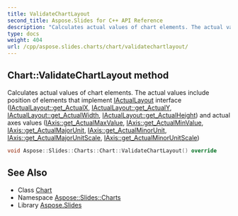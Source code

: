```yaml
---
title: ValidateChartLayout
second_title: Aspose.Slides for C++ API Reference
description: "Calculates actual values of chart elements. The actual values include position of elements that implement IActualLayout interface (IActualLayout::get_ActualX, IActualLayout::get_ActualY, IActualLayout::get_ActualWidth, IActualLayout::get_ActualHeight) and actual axes values (IAxis::get_ActualMaxValue, IAxis::get_ActualMinValue, IAxis::get_ActualMajorUnit, IAxis::get_ActualMinorUnit, IAxis::get_ActualMajorUnitScale, IAxis::get_ActualMinorUnitScale)"
type: docs
weight: 404
url: /cpp/aspose.slides.charts/chart/validatechartlayout/
---
```

## Chart::ValidateChartLayout method


Calculates actual values of chart elements. The actual values include position of elements that implement [IActualLayout](../../iactuallayout/) interface ([IActualLayout::get_ActualX](../../iactuallayout/get_actualx/), [IActualLayout::get_ActualY](../../iactuallayout/get_actualy/), [IActualLayout::get_ActualWidth](../../iactuallayout/get_actualwidth/), [IActualLayout::get_ActualHeight](../../iactuallayout/get_actualheight/)) and actual axes values ([IAxis::get_ActualMaxValue](../../iaxis/get_actualmaxvalue/), [IAxis::get_ActualMinValue](../../iaxis/get_actualminvalue/), [IAxis::get_ActualMajorUnit](../../iaxis/get_actualmajorunit/), [IAxis::get_ActualMinorUnit](../../iaxis/get_actualminorunit/), [IAxis::get_ActualMajorUnitScale](../../iaxis/get_actualmajorunitscale/), [IAxis::get_ActualMinorUnitScale](../../iaxis/get_actualminorunitscale/))

```cpp
void Aspose::Slides::Charts::Chart::ValidateChartLayout() override
```

## See Also

* Class [Chart](../)
* Namespace [Aspose::Slides::Charts](../../)
* Library [Aspose.Slides](../../../)
